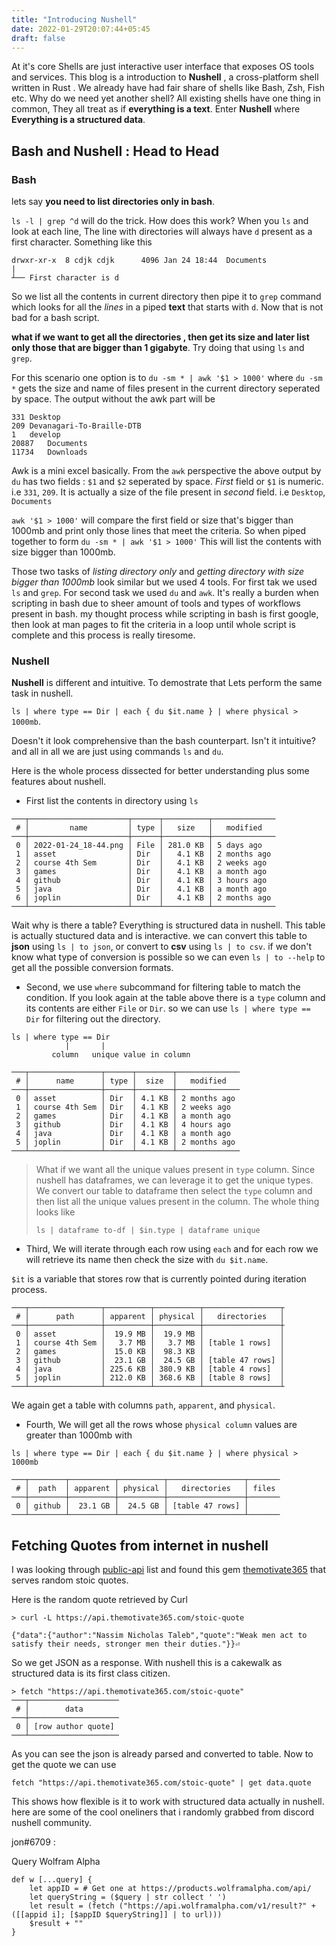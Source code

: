 ```yaml
---
title: "Introducing Nushell"
date: 2022-01-29T20:07:44+05:45
draft: false
---
```


At it's core Shells are just interactive user interface that exposes OS tools and services. This blog is a introduction to **Nushell** , a cross-platform shell written in Rust . We already have had fair share of shells like Bash, Zsh, Fish etc. Why do we need yet another shell? All existing shells have one thing in common,   They all treat as if **everything is a text**. Enter **Nushell** where **Everything is a structured data**. 

## Bash and Nushell : Head to Head

### Bash

lets say **you need to list directories only in bash**.

`ls -l | grep ^d` will do the trick. How does this work? When you `ls` and look at each line, The line with directories will always have `d` present as a first character. Something like this
```
drwxr-xr-x  8 cdjk cdjk      4096 Jan 24 18:44  Documents
|
┴── First character is d

```

So we list all the contents in current directory then pipe it to `grep` command which looks for all the *lines* in a piped **text** that starts with `d`. Now that is not bad for a bash script. 

**what if we want to get all the directories , then get its size and later list only those that are bigger than 1 gigabyte**. Try doing that using `ls` and `grep`.

For this scenario one option is to  `du -sm * | awk '$1 > 1000'` where `du -sm *` gets the size and name of files present in the current directory seperated by space. The output without the awk part will be 
```
331	Desktop
209	Devanagari-To-Braille-DTB
1	develop
20887	Documents
11734	Downloads
```


Awk is a mini excel basically. From the `awk` perspective the above output by `du` has two fields : `$1` and `$2` seperated by space. *First* field or `$1` is numeric. i.e `331`, `209`. It is actually a size of the file present in *second* field. i.e `Desktop`, `Documents` 

`awk '$1 > 1000'` will compare the first field or size that's bigger than 1000mb and print only those lines that meet the criteria. So when piped together to form `du -sm * | awk '$1 > 1000'` This will list the contents with size bigger than 1000mb.


Those two tasks of *listing directory only* and *getting directory with size bigger than 1000mb* look similar but we used 4 tools. For first tak we used `ls` and  `grep`. For second task we used `du` and `awk`. It's really a burden when scripting in bash due to sheer amount of tools and types of workflows present in bash. my thought process while scripting in bash is first google, then look at man pages to fit the criteria in a loop until whole script is complete and this process is really tiresome. 

### Nushell
**Nushell** is different and intuitive. To demostrate that Lets perform the same task in nushell.

`ls | where type == Dir | each { du $it.name } | where physical > 1000mb`. 

Doesn't it look comprehensive than the bash counterpart. Isn't it intuitive? and all in all we are just using  commands `ls` and `du`.

Here is the whole process dissected for better understanding plus some features about nushell. 
- First list the contents in directory using `ls` 
```
───┬──────────────────────┬──────┬──────────┬──────────────
 # │         name         │ type │   size   │   modified   
───┼──────────────────────┼──────┼──────────┼──────────────
 0 │ 2022-01-24_18-44.png │ File │ 281.0 KB │ 5 days ago   
 1 │ asset                │ Dir  │   4.1 KB │ 2 months ago 
 2 │ course 4th Sem       │ Dir  │   4.1 KB │ 2 weeks ago  
 3 │ games                │ Dir  │   4.1 KB │ a month ago  
 4 │ github               │ Dir  │   4.1 KB │ 3 hours ago  
 5 │ java                 │ Dir  │   4.1 KB │ a month ago  
 6 │ joplin               │ Dir  │   4.1 KB │ 2 months ago 
───┴──────────────────────┴──────┴──────────┴──────────────
```

Wait why is there a table? Everything is structured data in nushell. This table is actually stuctured data and is interactive. we can convert this table to **json** using `ls | to json`, or convert to **csv** using `ls | to csv`. if we  don't know what type of conversion is possible so we can even `ls | to --help` to get all the possible conversion formats.

- Second, we use `where` subcommand for filtering table to match the condition. If you look again at the table above there is a `type` column and its contents are either `File` or `Dir`.  so we can use `ls | where type == Dir` for filtering out the directory.

```
ls | where type == Dir
            |       |
         column   unique value in column    
```

```
───┬────────────────┬──────┬────────┬──────────────
 # │      name      │ type │  size  │   modified   
───┼────────────────┼──────┼────────┼──────────────
 0 │ asset          │ Dir  │ 4.1 KB │ 2 months ago 
 1 │ course 4th Sem │ Dir  │ 4.1 KB │ 2 weeks ago  
 2 │ games          │ Dir  │ 4.1 KB │ a month ago  
 3 │ github         │ Dir  │ 4.1 KB │ 4 hours ago  
 4 │ java           │ Dir  │ 4.1 KB │ a month ago  
 5 │ joplin         │ Dir  │ 4.1 KB │ 2 months ago 
───┴────────────────┴──────┴────────┴──────────────
```

> What if we want all the unique values present in  `type` column. Since nushell has dataframes, we can leverage it to get the unique types. We convert our table to dataframe then select the  `type` column and then list all the unique values present in the column. The whole thing looks like  
>
> `ls | dataframe to-df | $in.type | dataframe unique`

- Third, We will iterate through each row using `each` and for each row we will retrieve its name then check the size with `du $it.name`. 

`$it` is a variable that stores row that is currently pointed during iteration process. 

```
───┬────────────────┬──────────┬──────────┬─────────────────┬
 # │      path      │ apparent │ physical │   directories   │ 
───┼────────────────┼──────────┼──────────┼─────────────────┼
 0 │ asset          │  19.9 MB │  19.9 MB │                 │       
 1 │ course 4th Sem │   3.7 MB │   3.7 MB │ [table 1 rows]  │       
 2 │ games          │  15.0 KB │  98.3 KB │                 │       
 3 │ github         │  23.1 GB │  24.5 GB │ [table 47 rows] │       
 4 │ java           │ 225.6 KB │ 380.9 KB │ [table 4 rows]  │       
 5 │ joplin         │ 212.0 KB │ 368.6 KB │ [table 8 rows]  │       
───┴────────────────┴──────────┴──────────┴─────────────────┴
```
 We again get a table with columns `path`, `apparent`, and `physical`. 

- Fourth, We will get all the rows whose `physical column` values are greater than 1000mb with 

```
ls | where type == Dir | each { du $it.name } | where physical > 1000mb

───┬────────┬──────────┬──────────┬─────────────────┬───────
 # │  path  │ apparent │ physical │   directories   │ files 
───┼────────┼──────────┼──────────┼─────────────────┼───────
 0 │ github │  23.1 GB │  24.5 GB │ [table 47 rows] │       
───┴────────┴──────────┴──────────┴─────────────────┴───────
```


## Fetching Quotes from internet in nushell

I was looking through [public-api](https://github.com/public-apis/public-apis) list and found this gem [themotivate365](https://api.themotivate365.com/stoic-quote) that serves random stoic quotes.

Here is the random quote retrieved by Curl
```
> curl -L https://api.themotivate365.com/stoic-quote

{"data":{"author":"Nassim Nicholas Taleb","quote":"Weak men act to satisfy their needs, stronger men their duties."}}⏎
```

So we get JSON as a response. With nushell this is a cakewalk as structured data is its first class citizen.

```
> fetch "https://api.themotivate365.com/stoic-quote"
───┬────────────────────
 # │        data        
───┼────────────────────
 0 │ [row author quote] 
───┴────────────────────

```

As you can see the json is already parsed and converted to table. Now to get the quote we can use 
```
fetch "https://api.themotivate365.com/stoic-quote" | get data.quote
```

This shows how flexible is it to work with structured data actually in nushell. here are some of the cool oneliners that i randomly grabbed from discord nushell community.

jon#6709 : 

Query Wolfram Alpha
```
def w [...query] {
    let appID = # Get one at https://products.wolframalpha.com/api/
    let queryString = ($query | str collect ' ')
    let result = (fetch ("https://api.wolframalpha.com/v1/result?" + ([[appid i]; [$appID $queryString]] | to url)))
    $result + ""
}
```





